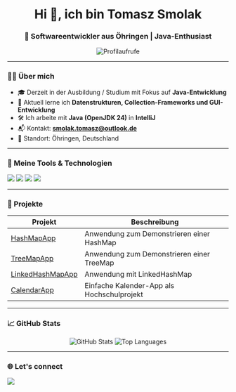 <h1 align="center">Hi 👋, ich bin Tomasz Smolak</h1>
<h3 align="center">📍 Softwareentwickler aus Öhringen | Java-Enthusiast</h3>

<p align="center">
  <img src="https://komarev.com/ghpvc/?username=TomaszSmolak&label=Profilaufrufe&color=0e75b6&style=flat" alt="Profilaufrufe" />
</p>

---

### 🧑‍💻 Über mich

- 🎓 Derzeit in der Ausbildung / Studium mit Fokus auf **Java-Entwicklung**
- 🧠 Aktuell lerne ich **Datenstrukturen, Collection-Frameworks und GUI-Entwicklung**
- 🛠 Ich arbeite mit **Java (OpenJDK 24)** in **IntelliJ**
- 📬 Kontakt: **smolak.tomasz@outlook.de**
- 📍 Standort: Öhringen, Deutschland

---

### 🔧 Meine Tools & Technologien

<p align="left">
  <img src="https://img.shields.io/badge/Java-ED8B00?style=for-the-badge&logo=java&logoColor=white"/>
  <img src="https://img.shields.io/badge/IntelliJIDEA-000000?style=for-the-badge&logo=intellijidea&logoColor=white"/>
  <img src="https://img.shields.io/badge/Maven-C71A36?style=for-the-badge&logo=apachemaven&logoColor=white"/>
  <img src="https://img.shields.io/badge/GitHub-181717?style=for-the-badge&logo=github&logoColor=white"/>
</p>

---

### 📌 Projekte

| Projekt | Beschreibung |
|--------|--------------|
| [HashMapApp](https://github.com/TomaszSmolak/HashMapApp) | Anwendung zum Demonstrieren einer HashMap |
| [TreeMapApp](https://github.com/TomaszSmolak/TreeMapApp) | Anwendung zum Demonstrieren einer TreeMap |
| [LinkedHashMapApp](https://github.com/TomaszSmolak/LinkedHashMapApp) | Anwendung mit LinkedHashMap |
| [CalendarApp](https://github.com/TomaszSmolak/CalendarApp) | Einfache Kalender-App als Hochschulprojekt |

---

### 📈 GitHub Stats

<p align="center">
  <img src="https://github-readme-stats.vercel.app/api?username=TomaszSmolak&show_icons=true&theme=tokyonight" alt="GitHub Stats"/>
  <img src="https://github-readme-stats.vercel.app/api/top-langs/?username=TomaszSmolak&layout=compact&theme=tokyonight" alt="Top Languages"/>
</p>

---

### 🌐 Let's connect

<p align="left">
  <a href="mailto:dein.email@example.com">
    <img src="https://img.shields.io/badge/E--Mail-D14836?style=for-the-badge&logo=gmail&logoColor=white"/>
  </a>
  <!-- Optional:
  <a href="https://www.linkedin.com/in/deinProfil/">
    <img src="https://img.shields.io/badge/LinkedIn-blue?style=for-the-badge&logo=linkedin&logoColor=white"/>
  </a>
  -->
</p>
